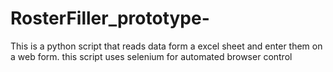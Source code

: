 # RosterFiller_prototype-
This is a python script that reads data form a excel sheet and enter them on a web form. this script uses selenium for automated browser control 
